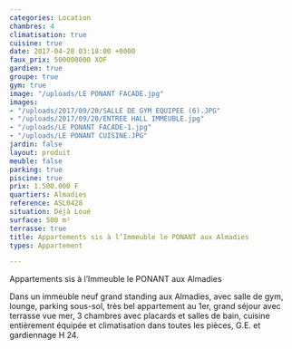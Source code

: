 ```yaml
---
categories: Location
chambres: 4
climatisation: true
cuisine: true
date: 2017-04-28 03:18:00 +0000
faux_prix: 500000000 XOF
gardien: true
groupe: true
gym: true
image: "/uploads/LE PONANT FACADE.jpg"
images:
- "/uploads/2017/09/20/SALLE DE GYM EQUIPEE (6).JPG"
- "/uploads/2017/09/20/ENTREE HALL IMMEUBLE.jpg"
- "/uploads/LE PONANT FACADE-1.jpg"
- "/uploads/LE PONANT CUISINE.JPG"
jardin: false
layout: produit
meuble: false
parking: true
piscine: true
prix: 1.500.000 F
quartiers: Almadies
reference: ASL0428
situation: Déjà Loué
surface: 500 m²
terrasse: true
title: Appartements sis à l’Immeuble le PONANT aux Almadies
types: Appartement

---
```



Appartements sis à l’Immeuble le PONANT aux Almadies

Dans un immeuble neuf grand standing aux Almadies, avec salle de gym, lounge, parking sous-sol, très bel appartement au 1er, grand séjour avec terrasse vue mer, 3 chambres avec placards et salles de bain, cuisine entièrement équipée et climatisation dans toutes les pièces, G.E. et gardiennage H 24.